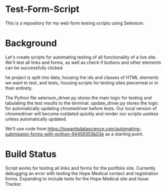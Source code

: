 # Test-Form-Script
This is a repository for my web form testing scripts using Selenium.

# Background
Let's create scripts for automating testing of all functionality of a live site. We'll test all links and forms, as well as check if buttons and other elements can be successfully clicked. 

he project is split into data, housing the ids and classes of HTML elements we want to test, and tests, housing scripts for testing sites piecemeal or in their entirety.

The Python file selenium_driver.py stores the main logic for testing and tabulating the test results to the terminal. update_driver.py stores the logic for automatically updating chromedriver before tests. Our local version of chromedriver will become outdated quickly and render our scripts useless unless automatically updated.

We'll use code from https://towardsdatascience.com/automating-submission-forms-with-python-94459353b03e as a starting point.

# Build Status
Script works for testing all links and forms for the portfolio site. Currently debugging an error with testing the Hope Medical contact and registration forms. Expanding to include tests for the Hope Medical site and Issue Tracker.
